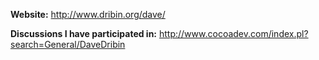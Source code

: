 

**Website:** http://www.dribin.org/dave/

**Discussions I have participated in:** http://www.cocoadev.com/index.pl?search=General/DaveDribin